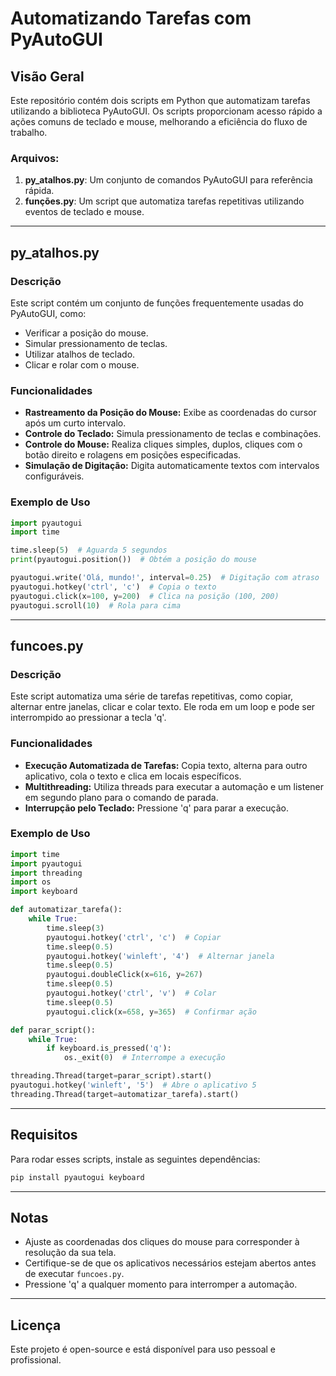 # Automatizando Tarefas com PyAutoGUI

## Visão Geral
Este repositório contém dois scripts em Python que automatizam tarefas utilizando a biblioteca PyAutoGUI. Os scripts proporcionam acesso rápido a ações comuns de teclado e mouse, melhorando a eficiência do fluxo de trabalho.

### Arquivos:
1. **py_atalhos.py**: Um conjunto de comandos PyAutoGUI para referência rápida.
2. **funções.py**: Um script que automatiza tarefas repetitivas utilizando eventos de teclado e mouse.

---

## py_atalhos.py

### Descrição
Este script contém um conjunto de funções frequentemente usadas do PyAutoGUI, como:
- Verificar a posição do mouse.
- Simular pressionamento de teclas.
- Utilizar atalhos de teclado.
- Clicar e rolar com o mouse.

### Funcionalidades
- **Rastreamento da Posição do Mouse:** Exibe as coordenadas do cursor após um curto intervalo.
- **Controle do Teclado:** Simula pressionamento de teclas e combinações.
- **Controle do Mouse:** Realiza cliques simples, duplos, cliques com o botão direito e rolagens em posições especificadas.
- **Simulação de Digitação:** Digita automaticamente textos com intervalos configuráveis.

### Exemplo de Uso
```python
import pyautogui
import time

time.sleep(5)  # Aguarda 5 segundos
print(pyautogui.position())  # Obtém a posição do mouse

pyautogui.write('Olá, mundo!', interval=0.25)  # Digitação com atraso
pyautogui.hotkey('ctrl', 'c')  # Copia o texto
pyautogui.click(x=100, y=200)  # Clica na posição (100, 200)
pyautogui.scroll(10)  # Rola para cima
```

---

## funcoes.py

### Descrição
Este script automatiza uma série de tarefas repetitivas, como copiar, alternar entre janelas, clicar e colar texto. Ele roda em um loop e pode ser interrompido ao pressionar a tecla 'q'.

### Funcionalidades
- **Execução Automatizada de Tarefas:** Copia texto, alterna para outro aplicativo, cola o texto e clica em locais específicos.
- **Multithreading:** Utiliza threads para executar a automação e um listener em segundo plano para o comando de parada.
- **Interrupção pelo Teclado:** Pressione 'q' para parar a execução.

### Exemplo de Uso
```python
import time
import pyautogui
import threading
import os
import keyboard

def automatizar_tarefa():
    while True:
        time.sleep(3)
        pyautogui.hotkey('ctrl', 'c')  # Copiar
        time.sleep(0.5)
        pyautogui.hotkey('winleft', '4')  # Alternar janela
        time.sleep(0.5)
        pyautogui.doubleClick(x=616, y=267)
        time.sleep(0.5)
        pyautogui.hotkey('ctrl', 'v')  # Colar
        time.sleep(0.5)
        pyautogui.click(x=658, y=365)  # Confirmar ação

def parar_script():
    while True:
        if keyboard.is_pressed('q'):
            os._exit(0)  # Interrompe a execução

threading.Thread(target=parar_script).start()
pyautogui.hotkey('winleft', '5')  # Abre o aplicativo 5
threading.Thread(target=automatizar_tarefa).start()
```

---

## Requisitos

Para rodar esses scripts, instale as seguintes dependências:
```bash
pip install pyautogui keyboard
```

---

## Notas
- Ajuste as coordenadas dos cliques do mouse para corresponder à resolução da sua tela.
- Certifique-se de que os aplicativos necessários estejam abertos antes de executar `funcoes.py`.
- Pressione 'q' a qualquer momento para interromper a automação.

---

## Licença
Este projeto é open-source e está disponível para uso pessoal e profissional.

